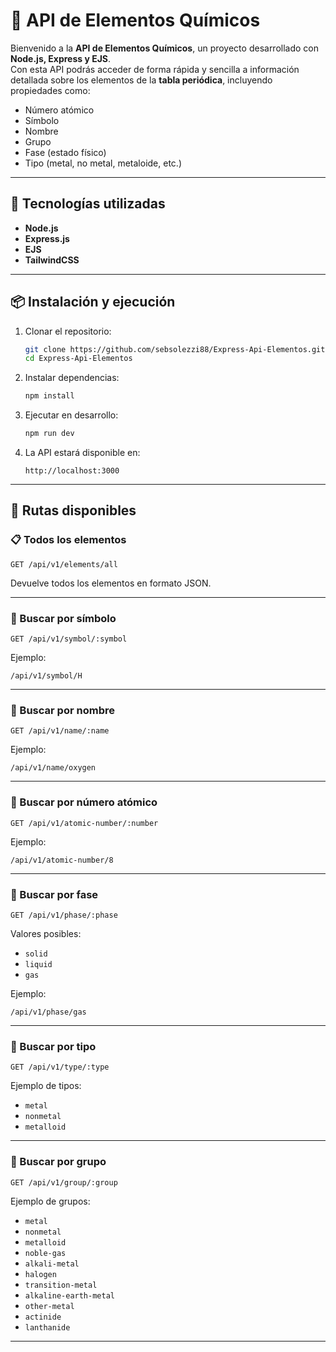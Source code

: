 # 🔬 API de Elementos Químicos

Bienvenido a la **API de Elementos Químicos**, un proyecto desarrollado con **Node.js, Express y EJS**.  
Con esta API podrás acceder de forma rápida y sencilla a información detallada sobre los elementos de la **tabla periódica**, incluyendo propiedades como:

- Número atómico  
- Símbolo  
- Nombre  
- Grupo  
- Fase (estado físico)  
- Tipo (metal, no metal, metaloide, etc.)

---

## 🚀 Tecnologías utilizadas

- **Node.js** 
- **Express.js**
- **EJS**
- **TailwindCSS** 

---

## 📦 Instalación y ejecución

1. Clonar el repositorio:

   ```bash
   git clone https://github.com/sebsolezzi88/Express-Api-Elementos.git
   cd Express-Api-Elementos
   ```

2. Instalar dependencias:

   ```bash
   npm install
   ```

3. Ejecutar en desarrollo:

   ```bash
   npm run dev
   ```

4. La API estará disponible en:

   ```
   http://localhost:3000
   ```

---

## 🔗 Rutas disponibles

### 📋 Todos los elementos
```
GET /api/v1/elements/all
```
Devuelve todos los elementos en formato JSON.

---

### 🔎 Buscar por símbolo
```
GET /api/v1/symbol/:symbol
```
Ejemplo:
```
/api/v1/symbol/H
```

---

### 🔎 Buscar por nombre
```
GET /api/v1/name/:name
```
Ejemplo:
```
/api/v1/name/oxygen
```

---

### 🔎 Buscar por número atómico
```
GET /api/v1/atomic-number/:number
```
Ejemplo:
```
/api/v1/atomic-number/8
```

---

### 🔎 Buscar por fase
```
GET /api/v1/phase/:phase
```
Valores posibles:  
- `solid`  
- `liquid`  
- `gas`

Ejemplo:
```
/api/v1/phase/gas
```

---

### 🔎 Buscar por tipo
```
GET /api/v1/type/:type
```
Ejemplo de tipos:  
- `metal`  
- `nonmetal`  
- `metalloid`

---

### 🔎 Buscar por grupo
```
GET /api/v1/group/:group
```
Ejemplo de grupos:  
- `metal`  
- `nonmetal`  
- `metalloid`  
- `noble-gas`  
- `alkali-metal`  
- `halogen`  
- `transition-metal`  
- `alkaline-earth-metal`  
- `other-metal`  
- `actinide`  
- `lanthanide`

---